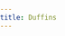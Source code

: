 ```yaml
---
title: Duffins
---
```

<html>
<head>
<title>Duffins</title>
<!-- Global site tag (gtag.js) - Google Analytics -->
<script async src="https://www.googletagmanager.com/gtag/js?id=G-3RKGWJ9K0S"></script>
<script>
  window.dataLayer = window.dataLayer || [];
  function gtag(){dataLayer.push(arguments);}
  gtag('js', new Date());

  gtag('config', 'G-3RKGWJ9K0S');
</script>	
<meta charset='utf-8' />
    <meta name='viewport' content='initial-scale=1,maximum-scale=1,user-scalable=no' />
    <script src='https://api.mapbox.com/mapbox-gl-js/v2.1.1/mapbox-gl.js'></script>
    <link href='https://api.mapbox.com/mapbox-gl-js/v2.1.1/mapbox-gl.css' rel='stylesheet' />
    <script src="https://unpkg.com/intersection-observer@0.5.1/intersection-observer.js"></script>
    <script src="https://unpkg.com/scrollama"></script>
    <link rel="stylesheet" href="https://cdnjs.cloudflare.com/ajax/libs/font-awesome/4.7.0/css/font-awesome.min.css">
    <style>
        body {
            margin:0; 
            padding:0; 
            font-family: sans-serif;
        }
        a, a:hover, a:visited {
            color: #75b8ff;
        }
        #map {
            top:0; 
            height: 100vh;
            width:100vw;
            position: fixed;
            z-index: -5;
        }
        #header {
            margin: 3vh auto;
            width: 90vw;
            padding: 2vh;
            text-align: center;
        }
        #footer {
            width: 100%;
            min-height: 5vh;
            padding-top: 2vh;
            padding-bottom: 2vh;
            text-align: center;
            line-height: 25px;
            font-size: 13px;
        }
        .fa {
            padding: 1px;
            width: 10px;
            text-align: center;
            text-decoration: none;
            border-radius: 50%;
          }
          
        #features {
            padding-top: 10vh;
            padding-bottom: 10vh;
            z-index: 100;
        }
        .container-lg {
             max-width: 100vw !important;
             margin-right: auto;
             margin-left: auto;
        }   
        
        .px-3 {
             padding-right: 0px !important;
             padding-left: 0px !important;
        }
        .markdown-body h2 {
        border-bottom: 0px !important;
        }
        
         .markdown-body h1 {
        border-bottom: 0px !important;
        }
        
        .centered {
            width: 50vw;
            margin: 0 auto;
        }
        .lefty {
            width: 33vw;
            margin-left: 5vw;
        }
        .righty {
            width: 33vw;
            margin-left: 62vw;
        }
        .light {
            color: #444;
            background-color: #fafafa;
        }
        .dark {
            color: #fafafa;
            background-color: #444;
        }
        .step {
            padding-bottom: 50vh;
            /* margin-bottom: 10vh; */
            opacity: 0.25;
        }
        .step.active {
            opacity: 0.9;
        }

        .step div {
            padding:  25px 50px;
            line-height: 25px;
            font-size: 14px;
        }

        .step img {
            width: 60%;
        }

        @media (max-width: 750px) {
            #features {
                width: 90vw;
                margin: 0 auto;
            }
        }
        </style>
</head>

<body>
	
<div id="map"></div>
<div id="story"></div>
<script>
	var config = {
    style: 'mapbox://styles/reachabove/cklkzbol1105f17pce3kwxj6g',
    accessToken: 'pk.eyJ1IjoicmVhY2hhYm92ZSIsImEiOiJja2xpY3V1Z2MwN3Z1MnVtd2FseG5yMnhuIn0.-ZA1RuBCOgW9BiWitgpgXQ',
    showMarkers: false,
    theme: 'dark',
    alignment: 'left',
    title: 'Save Our Duffins Creek Wetland',
    subtitle: 'By a Concerned Group of Grade 7 Students',
    byline: '',
    footer: 'Additional Data from: <a href="https://geohub.lio.gov.on.ca/"> Ontario GeoHub</a></br>© Reach Above, 2021',
    chapters: [
        {
            id: 'Chapter1',
            title: 'Introduction',
            description: 'We are a group of concerned Grade 7 students from the Pickering and Ajax area of Durham Region,Ontario,Canada. We are trying to stop the proposed warehouse and parking lot development on a wetland that is connected to Duffins Creek,which is an important part of our local watershed.',
            location: {
                center: [-90.22113, 48.57957 ],
                zoom:  3.51,
                pitch: 0.00,
                bearing: 0.00
            },
            onChapterEnter: [
                {
                    layer: 'municipal-boundaries-3857-9l5equ',
                    opacity: 0.6
                },
		{
                    layer: 'ggh-significantemp-dxhakr',
                    opacity: 0.00
                }
            ],
            onChapterExit: [
                {
                    layer: 'municipal-boundaries-3857-9l5equ',
                    opacity: 0.0
                },
                {
                    layer: 'municipal-boundaries-3857-9l5equ',
                    opacity: 0.0
                },
		{
                    layer: 'ggh-significantemp-dxhakr',
                    opacity: 0.00
                }
                 
            ]
        },
        {
            id: 'Chapter2',
            title: 'Where it all began',
            image: './duffins/Chapter2.PNG',
	    source: '<small>Image:<a href="https://www.cbc.ca/news/canada/toronto/pickering-wetland-building-proposal-1.5784390"> CBC News</a></small>',
            description: 'Our class read this article back in October and it sparked a lot of debate. We want people to have jobs - especially those who lost them because of the pandemic but we are also concerned about our environment. We want a healthy place to live and grow up. We began doing some research and writing letters to people who might help us learn more.Most of them visited our virtual classroom to tell us about it.',
            location: {
                center: [-79.03893, 43.83587],
                zoom: 12.00,
                pitch: 0.00,
                bearing: 0.00
            },
            onChapterEnter: [{
                    layer: 'wetlands-3857-59jd17',
                    opacity: 0.5
                }],
            onChapterExit: []
       
        },
	 {
            id: 'Chapter3',
            title: 'Why are wetlands important to our environment?',
            image: './duffins/Chapter3.jpg',
	    source: '<small>Image:<a href="http://butane.chem.uiuc.edu/pshapley/Environmental/L32/1.html"> Professor Patricia Shapley, University of Illinois</a></small>',
            description: 'Wetlands provide habitat for wildlife including migratory birds and amphibians. They help to combat climate change by capturing carbon. Wetlands filter rain water and protect rivers and lakes from erosion. This prevents water pollution and protects marine life.',
            location: {
                center: [ -79.03893, 43.83587],
                zoom: 12.5,
                pitch: 0.00,
                bearing: -16.80
            },
            onChapterEnter: [
                {
                    layer: 'wetlands-3857-59jd17',
                    opacity: 0.9
                }
            ],
            onChapterExit: [
                {
                    layer: 'wetlands-3857-59jd17',
                    opacity: 0.9
                }
            ]       
        },
        {
            id: 'Chapter 4',
            title: 'Why are wetlands important to humans?',
            image: './duffins/Chapter4.jpeg',
	    source: '<small>Image:<a href="https://www.tvo.org/article/poster-child-for-destruction-the-fight-to-save-the-duffins-creek-wetland-from-developers"> TVO</a></small>',
            description: 'Wetlands do two main things for us. First, they filter our drinking water by removing toxins and debris as water flows into our drinking water source (Lake Ontario). Second, wetlands prevent our houses and businesses and roads from flooding by holding water when it rains a lot or when a lot of snow melts at one time. If we remove the Duffins Creek wetland, it will make treating our drinking water more difficult and expensive and may leave our neighbourhoods vulnerable to flooding because there would be nowhere for the water to go.',
            location: {
                center: [ -79.03893, 43.83587],
                zoom: 13,
                pitch: 60.00,
                bearing: -8.00
            },
			
            onChapterEnter: [ {
                    layer: 'wetlands-3857-59jd17',
                    opacity: 0.9
                }],
            onChapterExit: [
                {
                    layer: 'wetlands-3857-59jd17',
                    opacity: 0.9
                }]
            
        },
        {
            id: 'Chapter5',
            title: 'Why do we need a warehouse and parking lot?',
            image: './duffins/chapter5.jpg',
	    source: '<small>Image:<a href="https://ilsr.org/5-things-local-officials-need-to-know-about-amazon/"> Institute for Local Self-Reliance</a></small>',
            description: 'There are two main reasons to build a warehouse and parking lot in our city. First, it will provide jobs for people who need them. This especially important as many have lost their jobs due to the COVID 19 pandemic. Second, the development will provide a lot of tax revenue for the City of Pickering. This will help them provide the much needed services for our community.',
            location: {
                center: [-79.05529, 43.83974],
                zoom: 13.35,
                pitch: 56.50,
                bearing: 0.00
            },
            onChapterEnter: [
                {
                    layer: 'mzo',
                    opacity: 0.75
                },
            ],
            onChapterExit: []
        },
    {
            id: 'Chapter6',
            title: 'Interview with City of Pickering',
            image: './duffins/Chapter6.jpeg',
	    source: '<small>Image:<a href="https://www.pickering.ca/en/city-hall/mayorsmessage.aspx"> Town of Pickering</a></small>',
            description: 'We wrote to David Ryan, Mayor of Pickering, to ask about the project. Mark Guinto, Manager of Public Affairs joined us for an interview. The City of Pickering and Region of Durham applied to have an area south of the 401 rezoned to make it possible to build a warehouse and parking lot.  Mark Guinto explained that it would help to have it there so the people who work at the warehouse could shop at the new Durham Live complex across the road when on their breaks. He explained that the wetland would be rebuilt and the animals would just move to the new location. Mr. Guinto did not tell us where this new wetland would be built. He explained how it would bring many much needed jobs to Pickering so people would not have to drive far to work.',
            location: {
                center: [-79.08360, 43.83773],
                zoom: 17.36,
                pitch: 56.50,
                
            },
            
            onChapterEnter: [{
                    layer: 'ggh-significantemp-dxhakr',
                    opacity: 0.00
                },{layer: 'ajax-annandale',
                    opacity: 0.00
                }],
             onChapterExit: [{
                    layer: 'ggh-significantemp-dxhakr',
                    opacity: 0.00
                },{layer: 'ajax-annandale',
                    opacity: 0.00
                }]
              
            },
        {
            id: 'Chapter7',
            title: 'How are zoning decisions made?',
            description: 'The reason why this warehouse development has received so much attention is because of how the decision was made. Usually, if a municipality (city) wants to rezone an area of land, they have to apply to the Conservation Authority (TRCA in this case) and go through public consultation. The City of Pickering avoided the TRCA and public consultation by applying to the Minister of Municipal Affairs directly asking the Minister to issue a Minister’s Zoning Order. The City of Pickering knew the TRCA would not allow them to develop here because of the fact that it is such an important wetland for our drinking water and flood protection.',
	    image: './duffins/Chapter7.PNG',
            location: {
                center: [-79.08403, 43.83788],
                zoom: 16.00,
                pitch: 0.00,
                bearing: 0.00
            },
             onChapterEnter: [{
                    layer: 'ggh-significantemp-dxhakr',
                    opacity: 0.60
                },{layer: 'ajax-annandale',
                    opacity: 0.00
                }],
             onChapterExit: [{
                    layer: 'ggh-significantemp-dxhakr',
                    opacity: 0.60
                },{layer: 'ajax-annandale',
                    opacity: 0.00
                }]
             
        },
        {
            id: 'Chapter8',
            title: 'Interview with Steve Heuchert, TRCA',
            image: './duffins/Chapter8.PNG',
            description: 'We wanted to learn more about how the decision to build on this land was made so we wrote a letter to an urban planner from the TRCA, Steve Heuchert. Mr. Heuchert explained that most of the wetlands in southern Ontario have been lost to development. This makes the wetland in Pickering very important for filtering our drinking water and protecting us from flooding. Researchers and scientists from the Ministry of Natural Resources have made it an environmentally protected area. This means that the area could not be paved over or developed.He shared with us three other locations that have been proposed for the warehouse that are not protected and are already zoned for this kind of business. He explained all the different competing interests and how each voice was important. It is very important that we make room for businesses and jobs as well as a safe and clean environment.',
            location: {
                center: [-79.08403, 43.83788],
                zoom: 16.00,
                pitch: 0.00,
                bearing: 0.00
            },
             onChapterEnter: [{
                    layer: 'ggh-significantemp-dxhakr',
                    opacity: 0.60
                },{layer: 'ajax-annandale',
                    opacity: 0.00
                }],
             onChapterExit: [{
                    layer: 'ggh-significantemp-dxhakr',
                    opacity: 0.60
                },{layer: 'ajax-annandale',
                    opacity: 0.00
                }]
             
        },
            {
            id: 'Chapter9',
            title: 'Interview with Tim Gray, Environmental Defence',
            image: './duffins/Chapter9.PNG',
	    source: '<small>Image:<a href="https://www.cbc.ca/news/canada/toronto/pickering-wetland-building-proposal-1.5784390"> CBC</a></small>',
            description: 'Environmental Defence is an organization that works to protect the Canadian environment by working with businesses, governments, citizens, scientists, and lawyers to protect our water, air and soil for future generations. We had a chance to meet with Tim Gray, the Executive Director and he shared his concerns about the proposed development on the Duffins Creek wetland. He is even taking the Provincial government to court because he and others believe that the MZO that was issued to skip the scientific research and the decision of the Conservation Authority was unlawful. He reminded us that this wetland cannot be recreated somewhere else. There are plenty of other places for a warehouse in Pickering that are already paved over.',
            location: {
                center: [-79.05826, 43.84497],
                zoom:  11.66,
                pitch: 0.00,
                bearing: 0.00
            },
             onChapterEnter: [{
                    layer: 'ggh-significantemp-dxhakr',
                    opacity: 0.60
                },{layer: 'ajax-annandale',
                    opacity: 0.00
                }],
             onChapterExit: [{
                    layer: 'ggh-significantemp-dxhakr',
                    opacity: 0.00
                },{layer: 'ajax-annandale',
                    opacity: 0.00
                }]
        },
           {
            id: 'Chapter10',
            title: 'Interview with Chief Kelly LaRocca, MSIFN',
            image: './duffins/Chapter10.jpg',
	    source: '<small>Image:<a href="https://www.tvo.org/article/poster-child-for-destruction-the-fight-to-save-the-duffins-creek-wetland-from-developers"> TVO</a></small>',
            description: 'The area the City of Pickering wants to develop is part of the traditional territory of the Mississaugas of Scugog Island. We wrote to Chief Kelly LaRocca for her opinion. She strongly disagrees with the development plan because of the potential for flooding and the importance of the wetland ecosystem for the environment and First Nations. The wetland is sacred land that needs to be protected for future generations. As the wetland is part of the traditional and treaty territory of MSIFN, it was their Constitutional right to be consulted. The Mayor of Pickering, Region of Durham, nor the Province reached out for meaningful discussion.',
            location: {
                center: [ -78.88920,44.17819],
                zoom:  12.51,
                pitch: 0.00,
                bearing:  0.00
            },
             onChapterEnter: [
                   { layer: 'ggh-significantemp-dxhakr',
                    opacity: 0.00
                },
		{layer: 'ajax-annandale',
                    opacity: 0.00
                }
             ],
            onChapterExit: [
	           {layer: 'ajax-annandale',
                    opacity: 0.00
                }
	     ]
        },
		
        {
            id: 'Chapter11',
            title: 'Mayor Shaun Collier, Town of Ajax',
	    image: './duffins/Chapter11.jpg',
	    source: '<small>Image:<a href="https://www.ajax.ca/en/inside-townhall/council-members.aspx#Mayor-Shaun-Collier"> Town of Ajax</a></small>',
            description: 'Shaun Collier, Mayor of Ajax has made it clear that he does not support developing on this provincially significant wetland. He says that this wetland is worth $3 million per year in what it does for our community - filtering water and supporting biodiversity. It is part of our culture and actually saves us money. It would not be smart to pave over it. We also learned that the Town of Ajax also has plans for a warehouse development very near the same place. However, this area was not protected by the TRCA. The land was re-zoned for development through the proper channels and no MZO was used.',
            location: {
                center: [-79.05743, 43.83878],
                zoom: 14.32,
                pitch: 55.00,
                bearing: -15.68
            },
             onChapterEnter: [
	        {layer: 'ajax-annandale',
                    opacity: 0.75
                }],
             onChapterExit: [
	       {layer: 'ajax-annandale',
                    opacity: 0.75
                }]
        },
        
       {
            id: 'Chapter12',
            title: 'Interview with Annamie Paul, Leader of the Federal Green Party',
            image: './duffins/Chapter12.jpg',
	    source: '<small>Image:<a href="https://windsorstar.com/news/local-news/cities-will-be-key-in-green-recovery-green-party-leader-says"> Windsor Star</a></small>',
            description: 'Annamie Paul is the leader of the Federal Green party of Canada and we got to interview her on the Duffins Creek proposal. Her opinion is to preserve and protect our natural spaces for the long term. Annamie Paul wants to conserve the biodiversity Duffins creek provides us. She also talked about thinking more carefully on what we build and what kind of projects we do. We need high paying jobs that are stable and secure but also do not damage the environment. We need jobs that can actually help us repair the damage we have done to our ecosystem.',
            location: {
                center: [-75.68992, 45.42469],
                zoom: 8.97,
                pitch: 0.00,
                bearing: 0.00
            },
            onChapterEnter: [{layer: 'ajax-annandale',
                    opacity: 0.00
                }],
            onChapterExit: [{layer: 'ajax-annandale',
                    opacity: 0.00
                }]
        },
        
    {
            id: 'Chapter13',
            title: 'Interview with Mike Schreiner, MPP',
            image: './duffins/Chapter13.PNG',
	    source: '<small>Image:<a href="https://www.cbc.ca/news/canada/kitchener-waterloo/green-party-mike-schreiner-financial-help-municipalities-1.5656168"> CBC News</a></small>',
            description: 'Mike Schreiner is the MPP of the City of Guelph in the Region of Wellington. Groups like Environmental Defence, the David Suzuki Foundation, and Ontario Nature are also registering their concern, as is the Green Party of Ontario, whose leader Mike Schreiner called it a "Reckless request to pave over the natural areas that prevent flooding" He also said ¨ Wetlands are vital for filtering our drinking water and protecting us from flooding.¨ In an interview with our class. One more thing Mike scheiner said is ¨We cannot risk removing these protections for an Amazon warehouse.¨As you can tell from his statements he would like to keep the wetlands. Mike schreiner is going to help us voice our concerns.',
            location: {
                center: [  -79.39156, 43.66239 ],
                zoom: 16.00,
                pitch: 55.00,
                bearing: -15.68
            },
             onChapterEnter: [{layer: 'ajax-annandale',
                    opacity: 0.00
                }],
             onChapterExit: [{layer: 'ajax-annandale',
                    opacity: 0.00
                }]
        },
         {
            id: 'Chapter14',
            title: 'Taking Action',
            image: './duffins/Chapter14.jpg',
            description: 'We disagree with the paving over of an important wetland in Pickering and we hope you agree. We have written a petition that has been approved by the Clerk’s Office. Mike Schreiner, MPP and Ontario Green Party Leader has agreed to read them on our behalf in the Ontario Legislature. Print and sign our petition <a href="https://docs.google.com/document/d/1ns3jzwtCvhkCiIy9hQTbc7Y2WYkEm-I1xApZiLCZ2Mg/edit?usp=sharing">PICKERING WETLAND PETITION</a> and send it here: <br>MPP Mike Schreiner, Room 451 111 Wellesley St. W. Toronto, Main Legislative Building, Queens Park, Toronto, ON  M7A 1A2 <br>You can also write to your local MPP to let them know that you want the MZO on the Duffins Creek wetland removed and the land protected.',
            location: {
                center: [ -79.06120, 43.83727],
                zoom: 15.59,
                pitch: 0.00,
                bearing: 0.00
            },
            onChapterEnter: [{layer: 'ajax-annandale',
                    opacity: 0.00
                }],
            onChapterExit: [{layer: 'ajax-annandale',
                    opacity: 0.00
                }]
        },
	{
            id: 'Chapter15',
            title: 'News Update',
            image: './duffins/Chapter15.jpg',
            description: 'A lot has happened in the past week regarding this issue. In fact, a spokesperson from Amazon has come forward and said that they would not build a warehouse on a provincially significant wetland. Mayor David Ryan has expressed his disappointment. The developer has promised not to develop on the land. However, the MZO that was issued is still in place and the land is still not safe from being paved over. We need as many people as possible to come forward to pressure the Provincial government to remove the MZO for this property and encourage the City of Pickering to protect this land in perpetuity (forever).',
            location: {
                center: [ -79.06120, 43.83727],
                zoom: 15.59,
                pitch: 0.00,
                bearing: 0.00
            },
            onChapterEnter: [{layer: 'ajax-annandale',
                    opacity: 0.00
                }],
            onChapterExit: [{layer: 'ajax-annandale',
                    opacity: 0.00
                }]
        },
      ]
};


var layerTypes = {
    'fill': ['fill-opacity'],
    'line': ['line-opacity'],
    'circle': ['circle-opacity', 'circle-stroke-opacity'],
    'symbol': ['icon-opacity', 'text-opacity'],
    'raster': ['raster-opacity'],
    'fill-extrusion': ['fill-extrusion-opacity']
}

var alignments = {
    'left': 'lefty',
    'center': 'centered',
    'right': 'righty'
}

function getLayerPaintType(layer) {
    var layerType = map.getLayer(layer).type;
    return layerTypes[layerType];
}

function setLayerOpacity(layer) {
    var paintProps = getLayerPaintType(layer.layer);
    paintProps.forEach(function(prop) {
        map.setPaintProperty(layer.layer, prop, layer.opacity);
    });
}

var story = document.getElementById('story');
var features = document.createElement('div');
features.classList.add(alignments[config.alignment]);
features.setAttribute('id', 'features');

var header = document.createElement('div');

if (config.title) {
    var titleText = document.createElement('h1');
    titleText.innerText = config.title;
    header.appendChild(titleText);
}

if (config.subtitle) {
    var subtitleText = document.createElement('h2');
    subtitleText.innerText = config.subtitle;
    header.appendChild(subtitleText);
}

if (config.byline) {
    var bylineText = document.createElement('p');
    bylineText.innerText = config.byline;
    header.appendChild(bylineText);
}

if (header.innerText.length > 0) {
    header.classList.add(config.theme);
    header.setAttribute('id', 'header');
    story.appendChild(header);
}

config.chapters.forEach((record, idx) => {
    var container = document.createElement('div');
    var chapter = document.createElement('div');
    
    if (record.title) {
        var title = document.createElement('h3');
        title.innerText = record.title;
        chapter.appendChild(title);
    }
    
    if (record.image) {
        var image = new Image();  
        image.src = record.image;  
        chapter.appendChild(image);
    }
    
      if (record.source) {
        var story = document.createElement('p');
        story.innerHTML = record.source;
        chapter.appendChild(story);
    }
       
    if (record.description) {
        var story = document.createElement('p');
        story.innerHTML = record.description;
        chapter.appendChild(story);
    }

    container.setAttribute('id', record.id);
    container.classList.add('step');
    if (idx === 0) {
        container.classList.add('active');
    }

    chapter.classList.add(config.theme);
    container.appendChild(chapter);
    features.appendChild(container);
});

story.appendChild(features);

var footer = document.createElement('div');

if (config.footer) {
    var footerText = document.createElement('p');
    footerText.innerHTML = config.footer;
    footer.appendChild(footerText);
}

if (footer.innerText.length > 0) {
    footer.classList.add(config.theme);
    footer.setAttribute('id', 'footer');
    story.appendChild(footer);
}

mapboxgl.accessToken = config.accessToken;

const transformRequest = (url) => {
    const hasQuery = url.indexOf("?") !== -1;	  
    const suffix = hasQuery ? "&pluginName=journalismScrollytelling" : "?pluginName=journalismScrollytelling";	  
    return {
      url: url + suffix
    }	  
}

var map = new mapboxgl.Map({
    container: 'map',
    style: config.style,
    center: config.chapters[0].location.center,
    zoom: config.chapters[0].location.zoom,
    bearing: config.chapters[0].location.bearing,
    pitch: config.chapters[0].location.pitch,
    scrollZoom: false,
    transformRequest: transformRequest
});

var marker = new mapboxgl.Marker();
if (config.showMarkers) {
    marker.setLngLat(config.chapters[0].location.center).addTo(map);
}

// instantiate the scrollama
var scroller = scrollama();

map.on("load", function() {
    // setup the instance, pass callback functions
    scroller
    .setup({
        step: '.step',
        offset: 0.5,
        progress: true
    })
    .onStepEnter(response => {
        var chapter = config.chapters.find(chap => chap.id === response.element.id);
        response.element.classList.add('active');
        map.flyTo(chapter.location);
        if (config.showMarkers) {
            marker.setLngLat(chapter.location.center);
        }
        if (chapter.onChapterEnter.length > 0) {
            chapter.onChapterEnter.forEach(setLayerOpacity);
        }
    })
    .onStepExit(response => {
        var chapter = config.chapters.find(chap => chap.id === response.element.id);
        response.element.classList.remove('active');
        if (chapter.onChapterExit.length > 0) {
            chapter.onChapterExit.forEach(setLayerOpacity);
        }
    });
});

// setup resize event
window.addEventListener('resize', scroller.resize);
</script>


</body>
</html>

